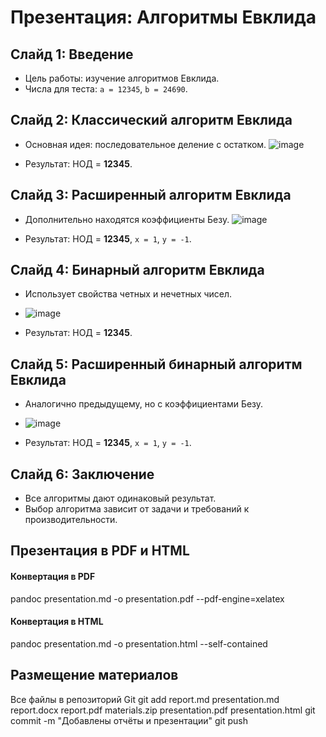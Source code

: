 # Презентация: Алгоритмы Евклида

## Слайд 1: Введение
- Цель работы: изучение алгоритмов Евклида.
- Числа для теста: `a = 12345`, `b = 24690`.

## Слайд 2: Классический алгоритм Евклида
- Основная идея: последовательное деление с остатком.
![image](https://github.com/user-attachments/assets/7a411bb2-749c-46b4-a7d1-b438f8a887f9)

- Результат: НОД = **12345**.

## Слайд 3: Расширенный алгоритм Евклида
- Дополнительно находятся коэффициенты Безу.
![image](https://github.com/user-attachments/assets/8c5274b8-2761-434c-b2ef-13d8ce179d7e)

- Результат: НОД = **12345**, `x = 1`, `y = -1`.

## Слайд 4: Бинарный алгоритм Евклида
- Использует свойства четных и нечетных чисел.
- ![image](https://github.com/user-attachments/assets/524df4fc-d4e0-41df-b779-cc125022ed4a)

- Результат: НОД = **12345**.

## Слайд 5: Расширенный бинарный алгоритм Евклида
- Аналогично предыдущему, но с коэффициентами Безу.
- ![image](https://github.com/user-attachments/assets/3acb4545-ac63-4485-ae5e-56814c79fb23)

- Результат: НОД = **12345**, `x = 1`, `y = -1`.

## Слайд 6: Заключение

- Все алгоритмы дают одинаковый результат.
- Выбор алгоритма зависит от задачи и требований к производительности.

## Презентация в PDF и HTML
#### Конвертация в PDF
pandoc presentation.md -o presentation.pdf --pdf-engine=xelatex

#### Конвертация в HTML
pandoc presentation.md -o presentation.html --self-contained

## Размещение материалов
Все файлы в репозиторий Git
git add report.md presentation.md report.docx report.pdf materials.zip presentation.pdf presentation.html
git commit -m "Добавлены отчёты и презентации"
git push
